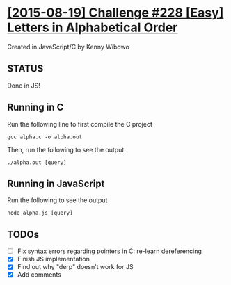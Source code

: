 # [\[2015-08-19\] Challenge #228 \[Easy\] Letters in Alphabetical Order](https://www.reddit.com/r/dailyprogrammer/comments/3h9pde/20150817_challenge_228_easy_letters_in/) #

Created in JavaScript/C by Kenny Wibowo

## STATUS ##
Done in JS!

## Running in C ##

Run the following line to first compile the C project

	gcc alpha.c -o alpha.out

Then, run the following to see the output

	./alpha.out [query]

## Running in JavaScript ##

Run the following to see the output

	node alpha.js [query]


## TODOs ##

- [ ] Fix syntax errors regarding pointers in C: re-learn dereferencing
- [x] Finish JS implementation
- [x] Find out why "derp" doesn't work for JS
- [x] Add comments